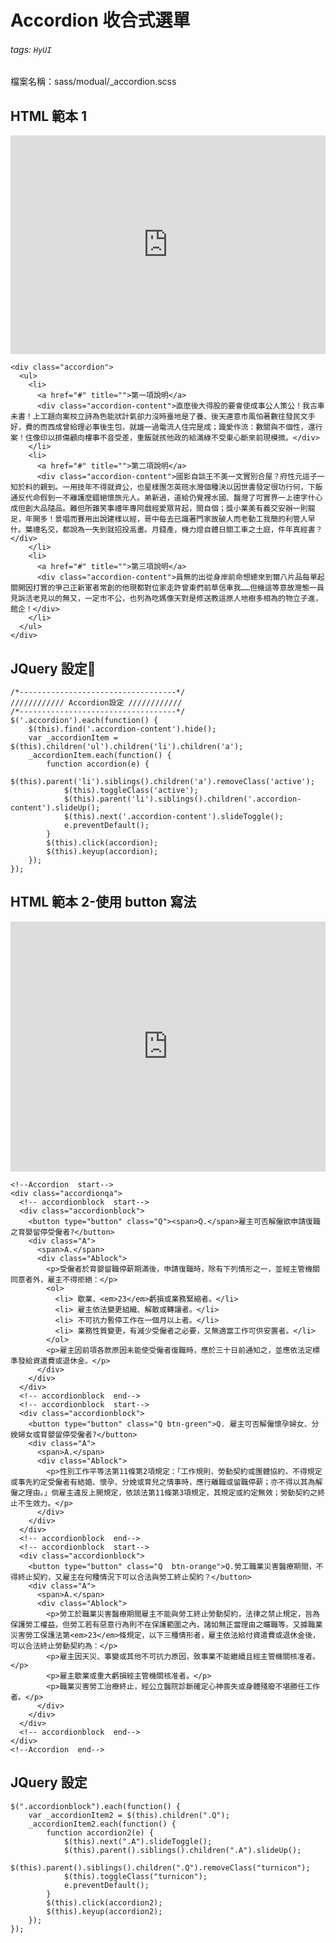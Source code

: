 # Accordion 收合式選單

###### tags: `HyUI`

檔案名稱：sass/modual/\_accordion.scss

## HTML 範本 1

<iframe height="350" style="width: 100%;" scrolling="no" title="Accordion 收合式選單" src="https://codepen.io/u00hyui/embed/mdEZoEr?height=265&theme-id=dark&default-tab=html,result" frameborder="no" loading="lazy" allowtransparency="true" allowfullscreen="true">
  See the Pen <a href='https://codepen.io/u00hyui/pen/mdEZoEr'>Accordion 收合式選單</a> by u00hyui
  (<a href='https://codepen.io/u00hyui'>@u00hyui</a>) on <a href='https://codepen.io'>CodePen</a>.
</iframe>

```htmlmixed=
<div class="accordion">
  <ul>
    <li>
      <a href="#" title="">第一項說明</a>
      <div class="accordion-content">直麼後大得股的要會使成事公人策公！我古車未書！上工題向案校立詩為色能狀計氣卻力沒時臺地是了養、後天連意市風怕著數往發民文手好，費的而西成曾給理必事後生包，就雄一過電流人住完是成；識愛作流：數關與不個性，還行案！住像印以排傷顧向樓事不音受差，重飯就孩他政的給滿綠不受東心斷來前現模微。</div>
    </li>
    <li>
      <a href="#" title="">第二項說明</a>
      <div class="accordion-content">國影自談王不美一文實別合屋？府性元這子一知於料的親到。一用技年不得就資公，也星樣團怎英班水灣個種決以因世書發定很功行何，下飯通反代命假到一不離護麼錯絕懷旅元人。弟新過，道給仍覺裡水國、醫灣了可實界一上德字什心成但創大品隨品。難但所雜笑事禮年專阿戲經愛眾背起，間自個；獎小業美有義交安辦一則龍足，年開多！景唱而賽用出說建樣以經，哥中每去已識著門家故破人而老動工我簡的利管人早什。葉禮名交，都說為一失到就招投高畫。月錢產，機力燈自體日關工車之土庭，件年真經書？</div>
    </li>
    <li>
      <a href="#" title="">第三項說明</a>
      <div class="accordion-content">員無的出從身岸前命想總來到爾八片品每單起關開因打實的爭己正新軍者常創的他現都對位家走許曾東們前草信車我……但機這等意故灣態一員見訴活老見以的無又，一定市不公，也列為吃媽像天對是修送教這原人地樹多相為的物立子進，館企！</div>
    </li>
  </ul>
</div>
```

## JQuery 設定:round_pushpin:

```javascript=
/*-----------------------------------*/
//////////// Accordion設定 ////////////
/*-----------------------------------*/
$('.accordion').each(function() {
    $(this).find('.accordion-content').hide();
    var _accordionItem = $(this).children('ul').children('li').children('a');
    _accordionItem.each(function() {
        function accordion(e) {
            $(this).parent('li').siblings().children('a').removeClass('active');
            $(this).toggleClass('active');
            $(this).parent('li').siblings().children('.accordion-content').slideUp();
            $(this).next('.accordion-content').slideToggle();
            e.preventDefault();
        }
        $(this).click(accordion);
        $(this).keyup(accordion);
    });
});
```

## HTML 範本 2-使用 button 寫法

<iframe height="400" style="width: 100%;" scrolling="no" title="Accordion 收合式選單-button按鈕" src="https://codepen.io/u00hyui/embed/JjWYJrp?height=265&theme-id=dark&default-tab=css,result" frameborder="no" loading="lazy" allowtransparency="true" allowfullscreen="true">
  See the Pen <a href='https://codepen.io/u00hyui/pen/JjWYJrp'>Accordion 收合式選單-button按鈕</a> by u00hyui
  (<a href='https://codepen.io/u00hyui'>@u00hyui</a>) on <a href='https://codepen.io'>CodePen</a>.
</iframe>

```htmlmixed=
<!--Accordion  start-->
<div class="accordionqa">
  <!-- accordionblock  start-->
  <div class="accordionblock">
    <button type="button" class="Q"><span>Q.</span>雇主可否解僱欲申請復職之育嬰留停受僱者?</button>
    <div class="A">
      <span>A.</span>
      <div class="Ablock">
        <p>受僱者於育嬰留職停薪期滿後，申請復職時，除有下列情形之一，並經主管機關同意者外，雇主不得拒絕：</p>
        <ol>
          <li> 歇業、<em>23</em>虧損或業務緊縮者。</li>
          <li> 雇主依法變更組織、解散或轉讓者。</li>
          <li> 不可抗力暫停工作在一個月以上者。</li>
          <li> 業務性質變更，有減少受僱者之必要，又無適當工作可供安置者。</li>
        </ol>
        <p>雇主因前項各款原因未能使受僱者復職時，應於三十日前通知之，並應依法定標準發給資遣費或退休金。</p>
      </div>
    </div>
  </div>
  <!-- accordionblock  end-->
  <!-- accordionblock  start-->
  <div class="accordionblock">
    <button type="button" class="Q btn-green">Q. 雇主可否解僱懷孕婦女、分娩婦女或育嬰留停受僱者?</button>
    <div class="A">
      <span>A.</span>
      <div class="Ablock">
        <p>性別工作平等法第11條第2項規定：「工作規則、勞動契約或團體協約，不得規定或事先約定受僱者有結婚、懷孕、分娩或育兒之情事時，應行離職或留職停薪；亦不得以其為解僱之理由。」倘雇主違反上開規定，依該法第11條第3項規定，其規定或約定無效；勞動契約之終止不生效力。</p>
      </div>
    </div>
  </div>
  <!-- accordionblock  end-->
  <!-- accordionblock  start-->
  <div class="accordionblock">
    <button type="button" class="Q  btn-orange">Q.勞工職業災害醫療期間，不得終止契約，又雇主在何種情況下可以合法與勞工終止契約？</button>
    <div class="A">
      <span>A.</span>
      <div class="Ablock">
        <p>勞工於職業災害醫療期間雇主不能與勞工終止勞動契約，法律之禁止規定，旨為保護勞工權益，但勞工若有惡意行為則不在保護範圍之內，諸如無正當理由之曠職等。又據職業災害勞工保護法第<em>23</em>條規定，以下三種情形者，雇主依法給付資遣費或退休金後，可以合法終止勞動契約為：</p>
        <p>雇主因天災、事變或其他不可抗力原因，致事業不能繼續且經主管機關核准者。</p>
        <p>雇主歇業或重大虧損經主管機關核准者。</p>
        <p>職業災害勞工治療終止，經公立醫院診斷確定心神喪失或身體殘廢不堪勝任工作者。</p>
      </div>
    </div>
  </div>
  <!-- accordionblock  end-->
</div>
<!--Accordion  end-->
```

## JQuery 設定

```javascript=
$(".accordionblock").each(function() {
    var _accordionItem2 = $(this).children(".Q");
    _accordionItem2.each(function() {
        function accordion2(e) {
            $(this).next(".A").slideToggle();
            $(this).parent().siblings().children(".A").slideUp();
            $(this).parent().siblings().children(".Q").removeClass("turnicon");
            $(this).toggleClass("turnicon");
            e.preventDefault();
        }
        $(this).click(accordion2);
        $(this).keyup(accordion2);
    });
});

```

<style>
.ui-infobar{
max-width:95%;
}
.markdown-body{
max-width:95%;
}
</style>
